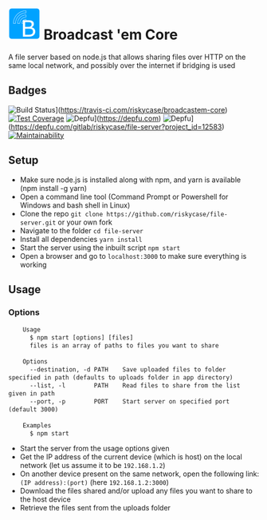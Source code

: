 # ![Logo](./icon-64x64.png) Broadcast 'em Core
A file server based on node.js that allows sharing files over HTTP on the same
 local network, and possibly over the internet if bridging is used

## Badges
![Build Status](https://travis-ci.com/riskycase/broadcastem-core.svg?branch=trunk)](https://travis-ci.com/riskycase/broadcastem-core)
[![Test Coverage](https://api.codeclimate.com/v1/badges/39ae668e4b548ac882d5/test_coverage)](https://codeclimate.com/github/riskycase/broadcastem-core/test_coverage)
![Depfu](https://badges.depfu.com/badges/676150a60ab4fce2f90451fc5422a308/status.svg)](https://depfu.com)
![Depfu](https://badges.depfu.com/badges/676150a60ab4fce2f90451fc5422a308/overview.svg)](https://depfu.com/gitlab/riskycase/file-server?project_id=12583)
[![Maintainability](https://api.codeclimate.com/v1/badges/39ae668e4b548ac882d5/maintainability)](https://codeclimate.com/github/riskycase/broadcastem-core/maintainability)

## Setup

* Make sure node.js is installed along with npm, and yarn is available (npm 
install -g yarn)
* Open a command line tool (Command Prompt or Powershell for Windows and bash
shell in Linux)
* Clone the repo `git clone https://github.com/riskycase/file-server.git` or 
your own fork
* Navigate to the folder `cd file-server`
* Install all dependencies `yarn install`
* Start the server using the inbuilt script `npm start`
* Open a browser and go to `localhost:3000` to make sure everything is working

## Usage

### Options

```
	Usage
	  $ npm start [options] [files]
	  files is an array of paths to files you want to share

	Options
	  --destination, -d	PATH	Save uploaded files to folder specified in path (defaults to uploads folder in app directory)
	  --list, -l		PATH	Read files to share from the list given in path
	  --port, -p		PORT	Start server on specified port (default 3000)

	Examples
	  $ npm start 
```

* Start the server from the usage options given
* Get the IP address of the current device (which is host) on the local network
(let us assume it to be `192.168.1.2`)
* On another device present on the same network, open the following link:
`(IP address):(port)` (here `192.168.1.2:3000`)
* Download the files shared and/or upload any files you want to share to the 
host device
* Retrieve the files sent from the uploads folder
